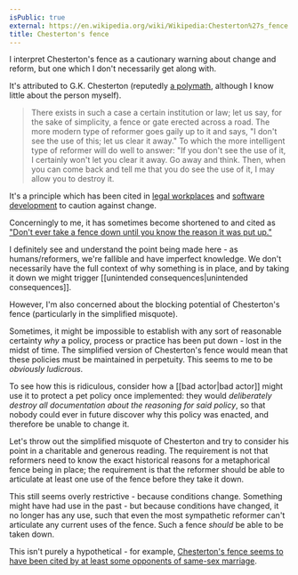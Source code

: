 ```yaml
---
isPublic: true
external: https://en.wikipedia.org/wiki/Wikipedia:Chesterton%27s_fence
title: Chesterton's fence
---
```


I interpret Chesterton's fence as a cautionary warning about change and reform, but one which I don't necessarily get along with.

It's attributed to G.K. Chesterton (reputedly [a polymath](https://fs.blog/2020/03/chestertons-fence/), although I know little about the person myself).

> There exists in such a case a certain institution or law; let us say, for the sake of simplicity, a fence or gate erected across a road. The more modern type of reformer goes gaily up to it and says, "I don't see the use of this; let us clear it away." To which the more intelligent type of reformer will do well to answer: "If you don't see the use of it, I certainly won't let you clear it away. Go away and think. Then, when you can come back and tell me that you do see the use of it, I may allow you to destroy it.

It's a principle which has been cited in [legal workplaces](https://abovethelaw.com/2014/01/the-fallacy-of-chestertons-fence/?rf=1) and [software development](https://josephwoodward.co.uk/2020/04/software-the-chestertons-fence-principle) to caution against change.

Concerningly to me, it has sometimes become shortened to and cited as ["Don't ever take a fence down until you know the reason it was put up."](https://www.goodreads.com/quotes/599983-don-t-ever-take-a-fence-down-until-you-know-the)

I definitely see and understand the point being made here - as humans/reformers, we're fallible and have imperfect knowledge. We don't necessarily have the full context of why something is in place, and by taking it down we might trigger [[unintended consequences|unintended consequences]]. 

However, I'm also concerned about the blocking potential of Chesterton's fence (particularly in the simplified misquote).

Sometimes, it might be impossible to establish with any sort of reasonable certainty *why* a policy, process or practice has been put down - lost in the midst of time. The simplified version of Chesterton's fence would mean that these policies must be maintained in perpetuity. This seems to me to be *obviously ludicrous*.

To see how this is ridiculous, consider how a [[bad actor|bad actor]] might use it to protect a pet policy once implemented: they would *deliberately destroy all documentation about the reasoning for said policy*, so that nobody could ever in future discover why this policy was enacted, and therefore be unable to change it.

Let's throw out the simplified misquote of Chesterton and try to consider his point in a charitable and generous reading. The requirement is not that reformers need to know the exact historical reasons for a metaphorical fence being in place; the requirement is that the reformer should be able to articulate at least one use of the fence before they take it down.

This still seems overly restrictive - because conditions change. Something might have had use in the past - but because conditions have changed, it no longer has any use, such that even the most sympathetic reformer can't articulate any current uses of the fence. Such a fence *should* be able to be taken down.

This isn't purely a hypothetical - for example, [Chesterton's fence seems to have been cited by at least some opponents of same-sex marriage](https://str.typepad.com/weblog/2015/06/advice-from-chesterton-dont-take-down-the-fence-until-you-know-why-its-there.html).